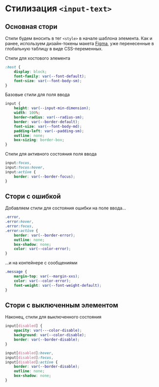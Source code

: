 # Стилизация `<input-text>`

## Основная стори

Стили будем вносить в тег `<style>` в начале шаблона элемента. Как и ранее, используем дизайн-токены макета [Figma](https://www.figma.com/file/QXGa6qN6AqgeerCtS28I8z/Web-Components-Book-Design-Library?node-id=324%3A101), уже перенесенные в глобальную таблицу в виде CSS-переменных.

Стили для хостового элемента

```css
:host {
    display: block;
    font-family: var(--font-default);
    font-size: var(--font-body-sm);
}
```

Базовые стили для поля ввода

```css
input {
    height: var(--input-min-dimension);
    width: 100%;
    border-radius: var(--radius-sm);
    border: var(--border-default);
    font-size: var(--font-body-md);
    padding-left: var(--padding-sm);
    outline: none;
    box-sizing: border-box;
}
```

Стили для активного состояния поля ввода

```css
input:focus,
input:focus:hover,
input:active {
    border: var(--border-focus);
}
```

## Стори с ошибкой

Добавляем стили для состояния ошибки на поле ввода...

```css
.error,
.error:hover,
.error:focus,
.error:active {
    border: var(--border-error);
    outline: none;
    box-shadow: none;
    color: var(--color-error);
}
```

...и на контейнере с сообщениями

```css
.message {
    margin-top: var(--margin-xxs);
    color: var(--color-error);
    font-weight: var(--font-weight-default);
}
```

## Стори с выключенным элементом

Наконец, стили для выключенного состояния

```css
input[disabled] {
    opacity: var(---color-disable);
    background: var(--color-disable);
    border: var(--border-disable);
}

input[disabled]:hover,
input[disabled]:focus,
input[disabled]:active {
    border: var(--border-disable);
    outline: none;
    box-shadow: none;
}
```

